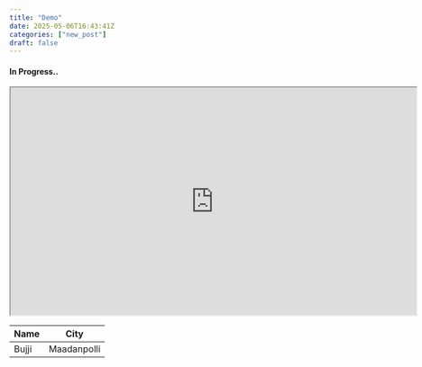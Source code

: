 ```yaml
---
title: "Demo"
date: 2025-05-06T16:43:41Z
categories: ["new_post"]
draft: false
---
```


#### **In Progress..**

<iframe width="720" height="405"
    src="https://www.youtube.com/embed/tgbNymZ7vqY">
</iframe>


  Name  |  City  |
  -------------- |---------------- |
Bujji  |  Maadanpolli  |
